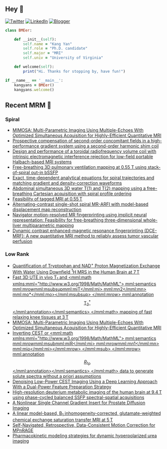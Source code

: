 ## Hey 👋
[![Twitter](https://img.shields.io/badge/Twitter-%231DA1F2.svg?style=for-the-badge&logo=X&logoColor=black)](https://twitter.com/KangY01)
[![LinkedIn](https://img.shields.io/badge/linkedin-%230077B5.svg?style=for-the-badge&logo=linkedin&logoColor=white)](https://www.linkedin.com/in/kyanyan/)
[![Blogger](https://img.shields.io/badge/Blogger-FF5722?style=for-the-badge&logo=blogger&logoColor=white)](https://kangyan.bearblog.dev/)







```ruby
class BMEer:

    def __init__(self):
        self.name = "Kang Yan"
        self.role = "Ph.D. candidate"
        self.major = "MRI"
        self.univ = "University of Virginia"

    def welcome(self):
        print("Hi. Thanks for stopping by, have fun!")

if __name__ == '__main__':
    kangyans = BMEer()
    kangyans.welcome()
```

<!---
## Stats

![Kang Yan's GitHub stats](https://github-readme-stats.vercel.app/api?username=kangyans&show_icons=true&theme=radical)
-->




## Recent MRM 📖

### Spiral

<!-- SPIRAL:START -->
- [MIMOSA: Multi-Parametric Imaging Using Multiple-Echoes With Optimized Simultaneous Acquisition for Highly-Efficient Quantitative MRI](https://pubmed.ncbi.nlm.nih.gov/41088533/?utm_source=Other&utm_medium=rss&utm_campaign=pubmed-2&utm_content=1l1vNBYu_ediRIC33wc8jy-EnJXACHm3ID9uLqcBnqeabZrQ2n&fc=20250301181733&ff=20251017071322&v=2.18.0.post9+e462414)
- [Prospective compensation of second-order concomitant fields in a high-performance gradient system using a second-order harmonic shim coil](https://pubmed.ncbi.nlm.nih.gov/41041697/?utm_source=Other&utm_medium=rss&utm_campaign=pubmed-2&utm_content=1l1vNBYu_ediRIC33wc8jy-EnJXACHm3ID9uLqcBnqeabZrQ2n&fc=20250301181733&ff=20251017071322&v=2.18.0.post9+e462414)
- [Design and performance of a toroidal radiofrequency volume coil with intrinsic electromagnetic interference rejection for low-field portable Halbach-based MRI systems](https://pubmed.ncbi.nlm.nih.gov/40991825/?utm_source=Other&utm_medium=rss&utm_campaign=pubmed-2&utm_content=1l1vNBYu_ediRIC33wc8jy-EnJXACHm3ID9uLqcBnqeabZrQ2n&fc=20250301181733&ff=20251017071322&v=2.18.0.post9+e462414)
- [Free-breathing 3D pulmonary ventilation mapping at 0.55 T using stack-of-spiral out-in bSSFP](https://pubmed.ncbi.nlm.nih.gov/40961351/?utm_source=Other&utm_medium=rss&utm_campaign=pubmed-2&utm_content=1l1vNBYu_ediRIC33wc8jy-EnJXACHm3ID9uLqcBnqeabZrQ2n&fc=20250301181733&ff=20251017071322&v=2.18.0.post9+e462414)
- [Exact, time-dependent analytical equations for spiral trajectories and matching gradient and density-correction waveforms](https://pubmed.ncbi.nlm.nih.gov/40944965/?utm_source=Other&utm_medium=rss&utm_campaign=pubmed-2&utm_content=1l1vNBYu_ediRIC33wc8jy-EnJXACHm3ID9uLqcBnqeabZrQ2n&fc=20250301181733&ff=20251017071322&v=2.18.0.post9+e462414)
- [Abdominal simultaneous 3D water T(1) and T(2) mapping using a free-breathing Cartesian acquisition with spiral profile ordering](https://pubmed.ncbi.nlm.nih.gov/40913344/?utm_source=Other&utm_medium=rss&utm_campaign=pubmed-2&utm_content=1l1vNBYu_ediRIC33wc8jy-EnJXACHm3ID9uLqcBnqeabZrQ2n&fc=20250301181733&ff=20251017071322&v=2.18.0.post9+e462414)
- [Feasibility of tagged MRI at 0.55 T](https://pubmed.ncbi.nlm.nih.gov/40891467/?utm_source=Other&utm_medium=rss&utm_campaign=pubmed-2&utm_content=1l1vNBYu_ediRIC33wc8jy-EnJXACHm3ID9uLqcBnqeabZrQ2n&fc=20250301181733&ff=20251017071322&v=2.18.0.post9+e462414)
- [Alternating-contrast single-shot spiral MR-ARFI with model-based displacement map reconstruction](https://pubmed.ncbi.nlm.nih.gov/40891435/?utm_source=Other&utm_medium=rss&utm_campaign=pubmed-2&utm_content=1l1vNBYu_ediRIC33wc8jy-EnJXACHm3ID9uLqcBnqeabZrQ2n&fc=20250301181733&ff=20251017071322&v=2.18.0.post9+e462414)
- [Navigator motion-resolved MR fingerprinting using implicit neural representation: Feasibility for free-breathing three-dimensional whole-liver multiparametric mapping](https://pubmed.ncbi.nlm.nih.gov/40891418/?utm_source=Other&utm_medium=rss&utm_campaign=pubmed-2&utm_content=1l1vNBYu_ediRIC33wc8jy-EnJXACHm3ID9uLqcBnqeabZrQ2n&fc=20250301181733&ff=20251017071322&v=2.18.0.post9+e462414)
- [Dynamic contrast enhanced-magnetic resonance fingerprinting (DCE-MRF): A new quantitative MRI method to reliably assess tumor vascular perfusion](https://pubmed.ncbi.nlm.nih.gov/40808280/?utm_source=Other&utm_medium=rss&utm_campaign=pubmed-2&utm_content=1l1vNBYu_ediRIC33wc8jy-EnJXACHm3ID9uLqcBnqeabZrQ2n&fc=20250301181733&ff=20251017071322&v=2.18.0.post9+e462414)
<!-- SPIRAL:END -->

### Low Rank
<!-- LOWRANK:START -->
- [Quantification of Tryptophan and NAD<sup>+</sup> Proton Magnetization Exchange With Water Using Downfield <sup>1</sup>H MRS in the Human Brain at 7 T](https://pubmed.ncbi.nlm.nih.gov/41088554/?utm_source=Other&utm_medium=rss&utm_campaign=pubmed-2&utm_content=12auu1PYsGCDpp61ieb-dgCKnl2wLAWrfi_NpLIBtQB9XLekfY&fc=20251015143857&ff=20251017061758&v=2.18.0.post9+e462414)
- [Fast 3D UTE in vivo T<sub>1</sub> and <mml:math xmlns:mml="http://www.w3.org/1998/Math/MathML"> <mml:semantics> <mml:mrow><mml:msubsup><mml:mi>T</mml:mi> <mml:mn>2</mml:mn> <mml:mo>*</mml:mo></mml:msubsup> </mml:mrow> <mml:annotation>$$ {\mathrm{T}}_2^{\ast } $$</mml:annotation></mml:semantics> </mml:math> mapping of fast relaxing knee tissues at 3 T](https://pubmed.ncbi.nlm.nih.gov/41088547/?utm_source=Other&utm_medium=rss&utm_campaign=pubmed-2&utm_content=12auu1PYsGCDpp61ieb-dgCKnl2wLAWrfi_NpLIBtQB9XLekfY&fc=20251015143857&ff=20251017061758&v=2.18.0.post9+e462414)
- [MIMOSA: Multi-Parametric Imaging Using Multiple-Echoes With Optimized Simultaneous Acquisition for Highly-Efficient Quantitative MRI](https://pubmed.ncbi.nlm.nih.gov/41088533/?utm_source=Other&utm_medium=rss&utm_campaign=pubmed-2&utm_content=12auu1PYsGCDpp61ieb-dgCKnl2wLAWrfi_NpLIBtQB9XLekfY&fc=20251015143857&ff=20251017061758&v=2.18.0.post9+e462414)
- [Inverting CEST or <mml:math xmlns:mml="http://www.w3.org/1998/Math/MathML"> <mml:semantics> <mml:mrow><mml:msub><mml:mi>R</mml:mi> <mml:mrow><mml:mn>1</mml:mn> <mml:mi>ρ</mml:mi></mml:mrow> </mml:msub> </mml:mrow> <mml:annotation>$$ {R}_{1\uprho} $$</mml:annotation></mml:semantics> </mml:math> data to generate solute spectra without a priori assumptions](https://pubmed.ncbi.nlm.nih.gov/41088530/?utm_source=Other&utm_medium=rss&utm_campaign=pubmed-2&utm_content=12auu1PYsGCDpp61ieb-dgCKnl2wLAWrfi_NpLIBtQB9XLekfY&fc=20251015143857&ff=20251017061758&v=2.18.0.post9+e462414)
- [Denoising Low-Power CEST Imaging Using a Deep Learning Approach With a Dual-Power Feature Preparation Strategy](https://pubmed.ncbi.nlm.nih.gov/41082398/?utm_source=Other&utm_medium=rss&utm_campaign=pubmed-2&utm_content=12auu1PYsGCDpp61ieb-dgCKnl2wLAWrfi_NpLIBtQB9XLekfY&fc=20251015143857&ff=20251017061758&v=2.18.0.post9+e462414)
- [High-resolution deuterium metabolic imaging of the human brain at 9.4 T using phase-cycled balanced SSFP spectral-spatial acquisitions](https://pubmed.ncbi.nlm.nih.gov/41078150/?utm_source=Other&utm_medium=rss&utm_campaign=pubmed-2&utm_content=12auu1PYsGCDpp61ieb-dgCKnl2wLAWrfi_NpLIBtQB9XLekfY&fc=20251015143857&ff=20251017061758&v=2.18.0.post9+e462414)
- [A Nonlinear Single Channel Gradient Insert for Prostate Diffusion Imaging](https://pubmed.ncbi.nlm.nih.gov/41078149/?utm_source=Other&utm_medium=rss&utm_campaign=pubmed-2&utm_content=12auu1PYsGCDpp61ieb-dgCKnl2wLAWrfi_NpLIBtQB9XLekfY&fc=20251015143857&ff=20251017061758&v=2.18.0.post9+e462414)
- [A linear model-based, B<sub>1</sub> inhomogeneity-corrected, glutamate-weighted chemical exchange saturation transfer MRI at 5 T](https://pubmed.ncbi.nlm.nih.gov/41077910/?utm_source=Other&utm_medium=rss&utm_campaign=pubmed-2&utm_content=12auu1PYsGCDpp61ieb-dgCKnl2wLAWrfi_NpLIBtQB9XLekfY&fc=20251015143857&ff=20251017061758&v=2.18.0.post9+e462414)
- [Self-Navigated, Retrospective, Data-Consistent Motion Correction for MPnRAGE](https://pubmed.ncbi.nlm.nih.gov/41077906/?utm_source=Other&utm_medium=rss&utm_campaign=pubmed-2&utm_content=12auu1PYsGCDpp61ieb-dgCKnl2wLAWrfi_NpLIBtQB9XLekfY&fc=20251015143857&ff=20251017061758&v=2.18.0.post9+e462414)
- [Pharmacokinetic modeling strategies for dynamic hyperpolarized urea imaging](https://pubmed.ncbi.nlm.nih.gov/41077903/?utm_source=Other&utm_medium=rss&utm_campaign=pubmed-2&utm_content=12auu1PYsGCDpp61ieb-dgCKnl2wLAWrfi_NpLIBtQB9XLekfY&fc=20251015143857&ff=20251017061758&v=2.18.0.post9+e462414)
<!-- LOWRANK:END -->

<!---
## Trophies 

[![trophy](https://github-profile-trophy.vercel.app/?username=kangyans&theme=onedark)](https://github.com/kangyans/github-profile-trophy)
--->






